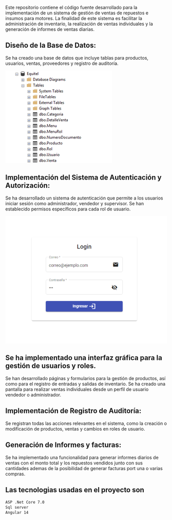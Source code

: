 Este repositorio contiene el código fuente desarrollado para la implementación de un sistema de gestión de ventas de repuestos e insumos para motores. La finalidad de este sistema es facilitar la administración de inventario, la realización de ventas individuales y la generación de informes de ventas diarias.


## Diseño de la Base de Datos:
Se ha creado una base de datos que incluye tablas para productos, usuarios, ventas, proveedores y registro de auditoría.

![Equitel](https://github.com/Gonz007/Assets/blob/main/BdEquitel.png)

## Implementación del Sistema de Autenticación y Autorización:
Se ha desarrollado un sistema de autenticación que permite a los usuarios iniciar sesión como administrador, vendedor y supervisor.
Se han establecido permisos específicos para cada rol de usuario.

![Equitel](https://github.com/Gonz007/Assets/blob/main/LoginEquitel.png)

## Se ha implementado una interfaz gráfica para la gestión de usuarios y roles.
Se han desarrollado páginas y formularios para la gestión de productos, así como para el registro de entradas y salidas de inventario.
Se ha creado una pantalla para realizar ventas individuales desde un perfil de usuario vendedor o administrador.

## Implementación de Registro de Auditoría:
Se registran todas las acciones relevantes en el sistema, como la creación o modificación de productos, ventas y cambios en roles de usuario.

## Generación de Informes y facturas:
Se ha implementado una funcionalidad para generar informes diarios de ventas con el monto total y los repuestos vendidos junto con sus cantidades ademas de la posibilidad de generar facturas port una o varias compras.

## Las tecnologias usadas en el proyecto son 
```
ASP .Net Core 7.0
Sql server 
Angular 14
```

